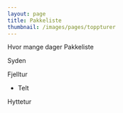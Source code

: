 ```yaml
---
layout: page
title: Pakkeliste
thumbnail: /images/pages/toppturer
---
```

Hvor mange dager
Pakkeliste


Syden

Fjelltur 
- Telt

Hyttetur

